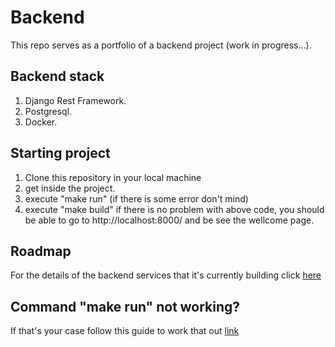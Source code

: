 # Backend
This repo serves as a portfolio of a backend project (work in progress...).

## Backend stack
1. Django Rest Framework.
2. Postgresql.
3. Docker.

## Starting project
1. Clone this repository in your local machine
2. get inside the project.
3. execute "make run" (if there is some error don't mind)
4. execute "make build"
if there is no problem with above code, you should be able to go to http://localhost:8000/ and be see the wellcome page.

## Roadmap
For the details of the backend services that it's currently building click [here](https://docs.google.com/document/d/1yhVXQZtBcIwOV528X4v2iDiZGyhlukNx7xtprcbx4hs/edit?usp=sharing)

## Command "make run" not working?
If that's your case follow this guide to work that out [link](https://www.youtube.com/watch?v=hh-V6el8Oxk)
